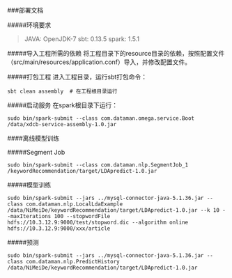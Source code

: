 ###部署文档

#####环境要求
> JAVA: OpenJDK-7
> sbt: 0.13.5
> spark: 1.5.1

#####导入工程所需的依赖
将工程目录下的resource目录的依赖，按照配置文件（src/main/resources/application.conf）导入，并修改配置文件。

#####打包工程
进入工程目录，运行sbt打包命令：
```shell
sbt clean assembly  # 在工程根目录运行
```

#####启动服务
在spark根目录下运行：
```shell
sudo bin/spark-submit --class com.dataman.omega.service.Boot /data/xdcb-service-assembly-1.0.jar
```

####离线模型训练

#####Segment Job
```shell
sudo bin/spark-submit --class com.dataman.nlp.SegmentJob_1 /keywordRecommendation/target/LDApredict-1.0.jar 
```
#####模型训练
```shell
sudo bin/spark-submit --jars ../mysql-connector-java-5.1.36.jar --class com.dataman.nlp.LocalLdaExample /data/NiMeiDe/keywordRecommendation/target/LDApredict-1.0.jar --k 10 --maxIterations 100 --stopwordFile hdfs://10.3.12.9:9000/test/stopword.dic --algorithm online hdfs://10.3.12.9:9000/xxx/article
```

#####预测
```shell
sudo bin/spark-submit --jars ../mysql-connector-java-5.1.36.jar --class com.dataman.nlp.PredictHistory /data/NiMeiDe/keywordRecommendation/target/LDApredict-1.0.jar
```


